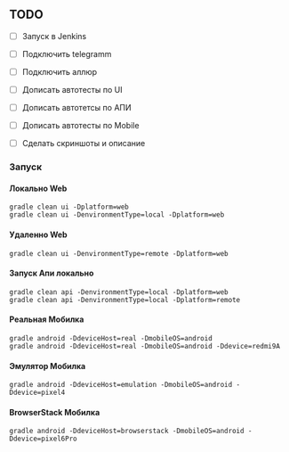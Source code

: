 
## TODO

- [ ] Запуск в Jenkins 
- [ ] Подключить telegramm
- [ ] Подключить аллюр
- [ ] Дописать автотесты по UI
- [ ] Дописать автотетсы по АПИ
- [ ] Дописать автотесты по Mobile
- [ ] Сделать скриншоты и описание


### Запуск

#### Локально Web
```
gradle clean ui -Dplatform=web
gradle clean ui -DenvironmentType=local -Dplatform=web
```
#### Удаленно Web
```
gradle clean ui -DenvironmentType=remote -Dplatform=web
```
#### Запуск Апи локально
```
gradle clean api -DenvironmentType=local -Dplatform=web
gradle clean api -DenvironmentType=local -Dplatform=remote
```
#### Реальная Мобилка
```
gradle android -DdeviceHost=real -DmobileOS=android
gradle android -DdeviceHost=real -DmobileOS=android -Ddevice=redmi9A
```
#### Эмулятор Мобилка
```
gradle android -DdeviceHost=emulation -DmobileOS=android -Ddevice=pixel4
```
#### BrowserStack Мобилка
```
gradle android -DdeviceHost=browserstack -DmobileOS=android -Ddevice=pixel6Pro
```
